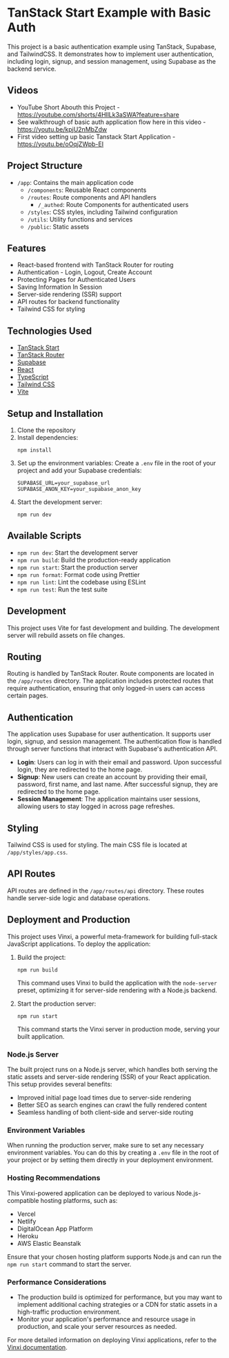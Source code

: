 # TanStack Start Example with Basic Auth

This project is a basic authentication example using TanStack, Supabase, and TailwindCSS. It
demonstrates how to implement user authentication, including login, signup, and session management,
using Supabase as the backend service.

## Videos
- YouTube Short Abouth this Project - https://youtube.com/shorts/4HllLk3aSWA?feature=share
- See walkthrough of basic auth application flow here in this video - https://youtu.be/kpjU2nMbZdw
- First video setting up basic Tanstack Start Application - https://youtu.be/oOqjZWpb-EI

## Project Structure

- `/app`: Contains the main application code
  - `/components`: Reusable React components
  - `/routes`: Route components and API handlers
    - `/_authed`: Route Components for authenticated users
  - `/styles`: CSS styles, including Tailwind configuration
  - `/utils`: Utility functions and services
  - `/public`: Static assets

## Features

- React-based frontend with TanStack Router for routing
- Authentication - Login, Logout, Create Account
- Protecting Pages for Authenticated Users
- Saving Information In Session
- Server-side rendering (SSR) support
- API routes for backend functionality
- Tailwind CSS for styling

## Technologies Used

- [TanStack Start](https://tanstack.com/start)
- [TanStack Router](https://tanstack.com/router)
- [Supabase](https://supabase.io/)
- [React](https://reactjs.org/)
- [TypeScript](https://www.typescriptlang.org/)
- [Tailwind CSS](https://tailwindcss.com/)
- [Vite](https://vitejs.dev/)

## Setup and Installation

1. Clone the repository
2. Install dependencies:
   ```
   npm install
   ```
3. Set up the environment variables: Create a `.env` file in the root of your project and add your
   Supabase credentials:
   ```
   SUPABASE_URL=your_supabase_url
   SUPABASE_ANON_KEY=your_supabase_anon_key
   ```
4. Start the development server:
   ```
   npm run dev
   ```

## Available Scripts

- `npm run dev`: Start the development server
- `npm run build`: Build the production-ready application
- `npm run start`: Start the production server
- `npm run format`: Format code using Prettier
- `npm run lint`: Lint the codebase using ESLint
- `npm run test`: Run the test suite

## Development

This project uses Vite for fast development and building. The development server will rebuild assets
on file changes.

## Routing

Routing is handled by TanStack Router. Route components are located in the `/app/routes` directory.
The application includes protected routes that require authentication, ensuring that only logged-in
users can access certain pages.

## Authentication

The application uses Supabase for user authentication. It supports user login, signup, and session
management. The authentication flow is handled through server functions that interact with
Supabase's authentication API.

- **Login**: Users can log in with their email and password. Upon successful login, they are
  redirected to the home page.
- **Signup**: New users can create an account by providing their email, password, first name, and
  last name. After successful signup, they are redirected to the home page.
- **Session Management**: The application maintains user sessions, allowing users to stay logged in
  across page refreshes.

## Styling

Tailwind CSS is used for styling. The main CSS file is located at `/app/styles/app.css`.

## API Routes

API routes are defined in the `/app/routes/api` directory. These routes handle server-side logic and
database operations.

## Deployment and Production

This project uses Vinxi, a powerful meta-framework for building full-stack JavaScript applications.
To deploy the application:

1. Build the project:

   ```
   npm run build
   ```

   This command uses Vinxi to build the application with the `node-server` preset, optimizing it for
   server-side rendering with a Node.js backend.

2. Start the production server:
   ```
   npm run start
   ```
   This command starts the Vinxi server in production mode, serving your built application.

### Node.js Server

The built project runs on a Node.js server, which handles both serving the static assets and
server-side rendering (SSR) of your React application. This setup provides several benefits:

- Improved initial page load times due to server-side rendering
- Better SEO as search engines can crawl the fully rendered content
- Seamless handling of both client-side and server-side routing

### Environment Variables

When running the production server, make sure to set any necessary environment variables. You can do
this by creating a `.env` file in the root of your project or by setting them directly in your
deployment environment.

### Hosting Recommendations

This Vinxi-powered application can be deployed to various Node.js-compatible hosting platforms, such
as:

- Vercel
- Netlify
- DigitalOcean App Platform
- Heroku
- AWS Elastic Beanstalk

Ensure that your chosen hosting platform supports Node.js and can run the `npm run start` command to
start the server.

### Performance Considerations

- The production build is optimized for performance, but you may want to implement additional
  caching strategies or a CDN for static assets in a high-traffic production environment.
- Monitor your application's performance and resource usage in production, and scale your server
  resources as needed.

For more detailed information on deploying Vinxi applications, refer to the
[Vinxi documentation](https://vinxi.vercel.app/guide/deployment).
